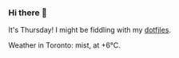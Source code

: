 ### Hi there :wave:

It's Thursday! I might be fiddling with my [dotfiles](https://github.com/bewuethr/dotfiles).

Weather in Toronto: mist, at +6°C.
